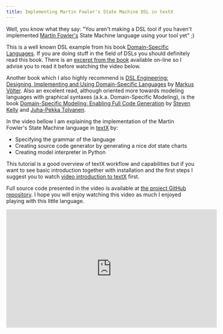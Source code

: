 ```yaml
---
title: Implementing Martin Fowler's State Machine DSL in textX
---
```


Well, you know what they say: "You aren't making a DSL tool if you haven't
implemented [Martin Fowler's](http://www.martinfowler.com/aboutMe.html) State
Machine language using your tool yet" ;)

This is a well known DSL example from his book [Domain-Specific
Languages](http://www.martinfowler.com/books/dsl.html). If you are doing stuff
in the field of DSLs you should definitely read this book.  There is an [excerpt
from the book](http://www.informit.com/articles/article.aspx?p=1592379&seqNum=1)
available on-line so I advise you to read it before watching the video below.

Another book which I also highly recommend is [DSL Engineering: Designing,
Implementing and Using Domain-Specific Languages](http://dslbook.org/) by
[Markus Völter](http://voelter.de/about). Also an excelent read, although
oriented more towards modeling languages with graphical syntaxes (a.k.a.
Domain-Specific Modeling), is the book [Domain-Specific Modeling: Enabling Full
Code Generation](http://dsmbook.com/) by [Steven
Kelly](http://www.metacase.com/stevek.html) and [Juha-Pekka
Tolvanen](http://www.metacase.com/jpt.html).

In the video bellow I am explaining the implementation of the Martin Fowler's
State Machine language in [textX](https://github.com/igordejanovic/textX/) by:

  - Specifying the grammar of the language
  - Creating source code generator by generating a nice *dot* state charts
  - Creating model interpreter in Python

This tutorial is a good overview of textX workflow and capabilities but if you
want to see basic introduction together with installation and the first steps I
suggest you to watch [video introduction to
textX](http://igordejanovic.net/2016/05/04/video-introduction-to-textx/) first.

Full source code presented in the video is available at [the project GitHub
repository](https://github.com/igordejanovic/textX/tree/master/examples/StateMachine).
I hope you will enjoy watching this video as much I enjoyed playing with this
little language.

<iframe width="560" height="315" src="https://www.youtube.com/embed/HI14jk0JIR0" frameborder="0" allowfullscreen></iframe>



